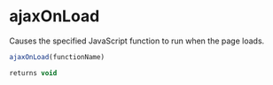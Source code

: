 # ajaxOnLoad

Causes the specified JavaScript function to run when the page loads.

```javascript
ajaxOnLoad(functionName)
```

```javascript
returns void
```
